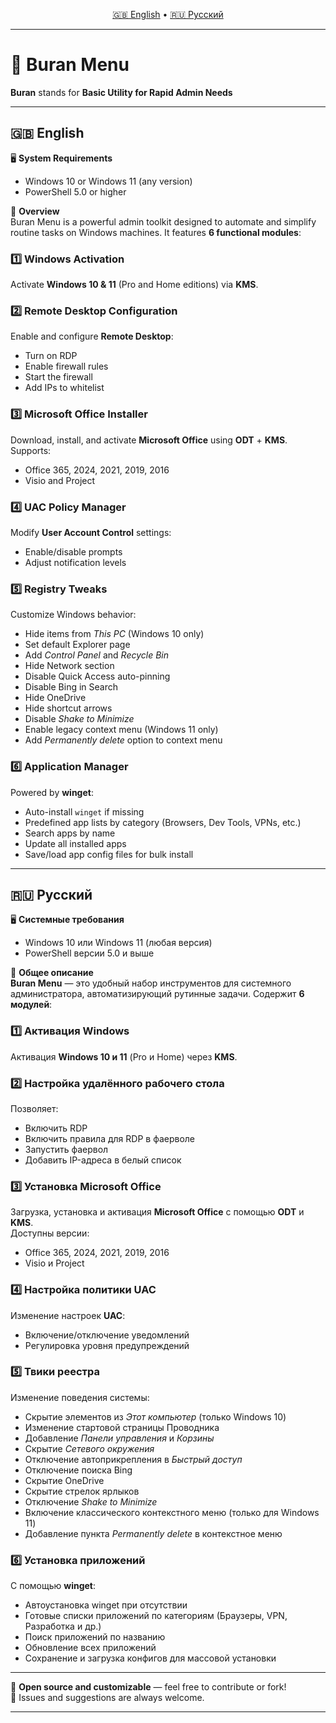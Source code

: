 <p align="center">
  <a href="#english">🇬🇧 English</a> •
  <a href="#русский">🇷🇺 Русский</a>
</p>

---

# 🚀 Buran Menu
**Buran** stands for **Basic Utility for Rapid Admin Needs**

---

## 🇬🇧 English <a id="english"></a>

🖥️ **System Requirements**
- Windows 10 or Windows 11 (any version)
- PowerShell 5.0 or higher

🔧 **Overview**  
Buran Menu is a powerful admin toolkit designed to automate and simplify routine tasks on Windows machines. It features **6 functional modules**:

### 1️⃣ Windows Activation  
Activate **Windows 10 & 11** (Pro and Home editions) via **KMS**.

### 2️⃣ Remote Desktop Configuration  
Enable and configure **Remote Desktop**:
- Turn on RDP
- Enable firewall rules
- Start the firewall
- Add IPs to whitelist

### 3️⃣ Microsoft Office Installer  
Download, install, and activate **Microsoft Office** using **ODT** + **KMS**.  
Supports:
- Office 365, 2024, 2021, 2019, 2016  
- Visio and Project

### 4️⃣ UAC Policy Manager  
Modify **User Account Control** settings:
- Enable/disable prompts
- Adjust notification levels

### 5️⃣ Registry Tweaks  
Customize Windows behavior:
- Hide items from *This PC* (Windows 10 only)
- Set default Explorer page
- Add *Control Panel* and *Recycle Bin*
- Hide Network section
- Disable Quick Access auto-pinning
- Disable Bing in Search
- Hide OneDrive
- Hide shortcut arrows
- Disable *Shake to Minimize*
- Enable legacy context menu (Windows 11 only)
- Add *Permanently delete* option to context menu

### 6️⃣ Application Manager  
Powered by **winget**:
- Auto-install `winget` if missing
- Predefined app lists by category (Browsers, Dev Tools, VPNs, etc.)
- Search apps by name
- Update all installed apps
- Save/load app config files for bulk install

---

## 🇷🇺 Русский <a id="русский"></a>

🖥️ **Системные требования**
- Windows 10 или Windows 11 (любая версия)
- PowerShell версии 5.0 и выше

🔧 **Общее описание**  
**Buran Menu** — это удобный набор инструментов для системного администратора, автоматизирующий рутинные задачи. Содержит **6 модулей**:

### 1️⃣ Активация Windows  
Активация **Windows 10 и 11** (Pro и Home) через **KMS**.

### 2️⃣ Настройка удалённого рабочего стола  
Позволяет:
- Включить RDP
- Включить правила для RDP в фаерволе
- Запустить фаервол
- Добавить IP-адреса в белый список

### 3️⃣ Установка Microsoft Office  
Загрузка, установка и активация **Microsoft Office** с помощью **ODT** и **KMS**.  
Доступны версии:
- Office 365, 2024, 2021, 2019, 2016  
- Visio и Project

### 4️⃣ Настройка политики UAC  
Изменение настроек **UAC**:
- Включение/отключение уведомлений
- Регулировка уровня предупреждений

### 5️⃣ Твики реестра  
Изменение поведения системы:
- Скрытие элементов из *Этот компьютер* (только Windows 10)
- Изменение стартовой страницы Проводника
- Добавление *Панели управления* и *Корзины*
- Скрытие *Сетевого окружения*
- Отключение автоприкрепления в *Быстрый доступ*
- Отключение поиска Bing
- Скрытие OneDrive
- Скрытие стрелок ярлыков
- Отключение *Shake to Minimize*
- Включение классического контекстного меню (только для Windows 11)
- Добавление пункта *Permanently delete* в контекстное меню

### 6️⃣ Установка приложений  
С помощью **winget**:
- Автоустановка winget при отсутствии
- Готовые списки приложений по категориям (Браузеры, VPN, Разработка и др.)
- Поиск приложений по названию
- Обновление всех приложений
- Сохранение и загрузка конфигов для массовой установки

---

📂 **Open source and customizable** — feel free to contribute or fork!  
💬 Issues and suggestions are always welcome.

---
